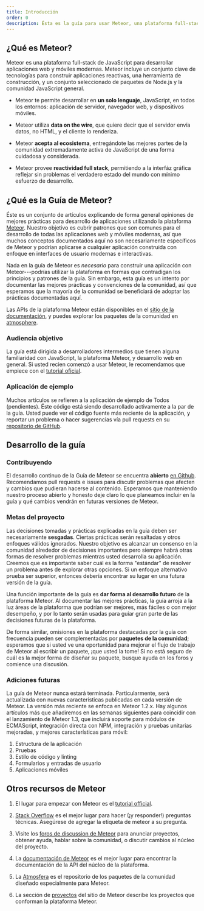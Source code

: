 ```yaml
---
title: Introducción
order: 0
description: Ésta es la guía para usar Meteor, una plataforma full-stack de JavaScript para desarrollar aplicaciones web y móviles modernas. Meteor incluye un conjunto clave de tecnologías para construir aplicaciones reactivas, una herramienta de construcción, y un conjunto seleccionado de paquetes de Node.js y la comunidad general de JavaScript.
---
```


<h2 id="what-is-meteor">¿Qué es Meteor?</h2>

Meteor es una plataforma full-stack de JavaScript para desarrollar aplicaciones web y móviles modernas. Meteor incluye un conjunto clave de tecnologías para construir aplicaciones reactivas, una herramienta de construcción, y un conjunto seleccionado de paquetes de Node.js y la comunidad JavaScript general.

- Meteor te permite desarrollar en **un solo lenguaje**, JavaScript, en todos los entornos: aplicación de servidor, navegador web, y dispositivos móviles.

- Meteor utiliza **data on the wire**, que quiere decir que el servidor envía datos, no HTML, y el cliente lo renderiza.

- Meteor **acepta al ecosistema**, entregándote las mejores partes de la comunidad extremadamente activa de JavaScript de una forma cuidadosa y considerada.

- Meteor provee **reactividad full stack**, permitiendo a la interfáz gráfica reflejar sin problemas el verdadero estado del mundo con mínimo esfuerzo de desarrollo.

<h2 id="what-is-it">¿Qué es la Guía de Meteor?</h2>

Éste es un conjunto de artículos explicando de forma general opiniones de mejores prácticas para desarrollo de aplicaciones utilizando la plataforma [Meteor](https://meteor.com). Nuestro objetivo es cubrir patrones que son comunes para el desarrollo de todas las aplicaciones web y móviles modernas, así que muchos conceptos documentados aquí no son necesariamente específicos de Meteor y podrían aplicarse a cualquier aplicación construida con enfoque en interfaces de usuario modernas e interactivas.

Nada en la guía de Meteor es *necesario* para construir una aplicación con Meteor---podrías utilizar la plataforma en formas que contradigan los principios y patrones de la guía. Sin embargo, esta guía es un intento por documentar las mejores prácticas y convenciones de la comunidad, así que esperamos que la mayoría de la comunidad se beneficiará de adoptar las prácticas documentadas aquí.

Las APIs de la plataforma Meteor están disponibles en el [sitio de la documentación](https://docs.meteor.com), y puedes explorar los paquetes de la comunidad en [atmosphere](https://atmospherejs.com).

<h3 id="audience">Audiencia objetivo</h3>

La guía está dirigida a desarrolladores intermedios que tienen alguna familiaridad con JavaScript, la plataforma Meteor, y desarrollo web en general. Si usted recien comenzó a usar Meteor, le recomendamos que empiece con el [tutorial oficial](https://www.meteor.com/tutorials/blaze/creating-an-app).

<h3 id="example-app">Aplicación de ejemplo</h3>

Muchos artículos se refieren a la aplicación de ejemplo de Todos (pendientes). Éste código está siendo desarrollado activamente a la par de la guía. Usted puede ver el código fuente más reciente de la aplicación, y reportar un problema o hacer sugerencias vía pull requests en su [repositorio de GitHub](https://github.com/meteor/todos).

<h2 id="guide-concepts">Desarrollo de la guía</h2>

<h3 id="contributing">Contribuyendo</h3>

El desarrollo continuo de la Guía de Meteor se encuentra **abierto** [en Github](https://github.com/meteor/guide). Recomendamos pull requests e issues para discutir problemas que afecten y cambios que pudieran hacerse al contenido. Esperamos que manteniendo nuestro proceso abierto y honesto deje claro lo que planeamos incluir en la guía y qué cambios vendrán en futuras versiones de Meteor.

<h3 id="goals">Metas del proyecto</h3>

Las decisiones tomadas y prácticas explicadas en la guía deben ser necesariamente **sesgadas**. Ciertas prácticas serán resaltadas y otros enfoques válidos ignorados. Nuestro objetivo es alcanzar un consenso en la comunidad alrededor de decisiones importantes pero siempre habrá otras formas de resolver problemas mientras usted desarrolla su aplicación. Creemos que es importante saber cuál es la forma "estándar" de resolver un problema antes de explorar otras opciones. Si un enfoque alternativo prueba ser superior, entonces debería encontrar su lugar en una futura versión de la guía.

Una función importante de la guía es **dar forma al desarrollo futuro** de la plataforma Meteor. Al documentar las mejores prácticas, la guía arroja a la luz áreas de la plataforma que podrían ser mejores, más fáciles o con mejor desempeño, y por lo tanto serán usadas para guiar gran parte de las decisiones futuras de la plataforma.

De forma similar, omisiones en la plataforma destacadas por la guía con frecuencia pueden ser complementadas por **paquetes de la comunidad**; esperamos que si usted ve una oportunidad para mejorar el flujo de trabajo de Meteor al escribir un paquete, ¡que usted la tome! Si no está seguro de cuál es la mejor forma de diseñar su paquete, busque ayuda en los foros y comience una discusión.

<h3 id="future">Adiciones futuras</h3>

La guía de Meteor nunca estará terminada. Particularmente, será actualizada con nuevas características publicadas en cada versión de Meteor. La versión más reciente se enfoca en Meteor 1.2.x. Hay algunos artículos más que añadiremos en las semanas siguientes para coincidir con el lanzamiento de Meteor 1.3, que incluirá soporte para módulos de ECMAScript, integración directa con NPM, integración y pruebas unitarias mejoradas, y mejores características para móvil:

1. Estructura de la aplicación
2. Pruebas
3. Estilo de código y linting
4. Formularios y entradas de usuario
5. Aplicaciones móviles

<h2 id="learning-more">Otros recursos de Meteor</h2>

1. El lugar para empezar con Meteor es el [tutorial official](https://www.meteor.com/tutorials/blaze/creating-an-app).

2. [Stack Overflow](http://stackoverflow.com/questions/tagged/meteor) es el mejor lugar para hacer (¡y responder!) preguntas técnicas. Asegúrese de agregar la etiqueta de meteor a su pregunta.

3. Visite los [foros de discussion de Meteor](https://forums.meteor.com) para anunciar proyectos, obtener ayuda, hablar sobre la comunidad, o discutir cambios al núcleo del proyecto.

4. La [documentación de Meteor](https://docs.meteor.com) es el mejor lugar para encontrar la documentación de la API del núcleo de la plataforma.

5. La [Atmosfera](https://atmospherejs.com) es el repositorio de los paquetes de la comunidad diseñado especialmente para Meteor.

6. La sección de [proyectos](https://www.meteor.com/projects) del sitio de Meteor describe los proyectos que conforman la plataforma Meteor.
